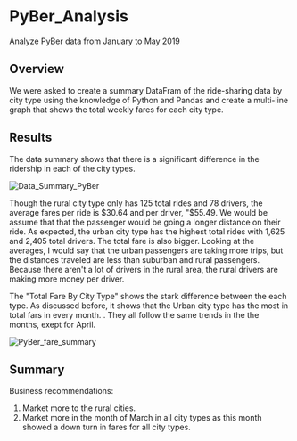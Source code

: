 # PyBer_Analysis
Analyze PyBer data from January to May 2019

## Overview

We were asked to create a summary DataFram of the ride-sharing data by city type using the knowledge of Python and Pandas and create a multi-line graph that shows the total weekly fares for each city type.  

## Results

The data summary shows that there is a significant difference in the ridership in each of the city types.  

![Data_Summary_PyBer](https://user-images.githubusercontent.com/86331812/136680501-fcda94b9-ecde-4d6e-af15-0befb3a235ad.png)


Though the rural city type only has 125 total rides and 78 drivers, the average fares per ride is $30.64 and per driver, "$55.49. We would be assume that that the passenger would be going a longer distance on their ride. 
As expected, the urban city type has the highest total rides with 1,625 and 2,405 total drivers. The total fare is also bigger.  Looking at the averages, I would say that the urban passengers are taking more trips, but the distances traveled are less than suburban and rural passengers.  Because there aren't a lot of drivers in the rural area, the rural drivers are making more money per driver. 

The "Total Fare By City Type" shows the stark difference between the each type.  As discussed before, it shows that the Urban city type has the most in total fars in every month.  .  They all follow the same trends in the the months, exept for April. 

![PyBer_fare_summary](https://user-images.githubusercontent.com/86331812/137227512-390f9a8c-7dc4-49eb-9906-e2f40b64a9dc.png)

## Summary

Business recommendations:
1) Market more to the rural cities.
2) Market more in the month of March in all city types as this month showed a down turn in fares for all city types.
